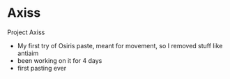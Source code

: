 # Axiss
Project Axiss
- My first try of Osiris paste, meant for movement, so I removed stuff like antiaim
- been working on it for 4 days
- first pasting ever
